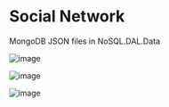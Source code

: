 # Social Network
MongoDB JSON files in NoSQL.DAL.Data

![image](https://github.com/SerbulovArtem/NoSQL/assets/90275648/c5618103-394b-4de5-a7a1-29eac7f6d530)

![image](https://github.com/SerbulovArtem/NoSQL/assets/90275648/6b92f6a4-5767-4233-8afd-c0856f310af5)

![image](https://github.com/SerbulovArtem/NoSQL/assets/90275648/a6656a0e-390b-46e9-9a46-233d36bfd032)
